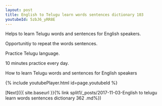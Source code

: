```yaml
---
layout: post
title: English to Telugu learn words sentences dictionary 103 
youtubeId: 5zbJ6_yRR8E
---
```

 
 
Helps to learn Telugu words and sentences for English speakers.

Opportunitiy to repeat the words sentences. 

Practice Telugu language. 
 
10 minutes practice every day. 
 
How to learn Telugu words and sentences for English speakers 
 
{% include youtubePlayer.html id=page.youtubeId %}
 
 
[Next]({{ site.baseurl }}{% link  split1/_posts/2017-11-03-English to telugu learn words sentences dictionary 362 .md%})
 
